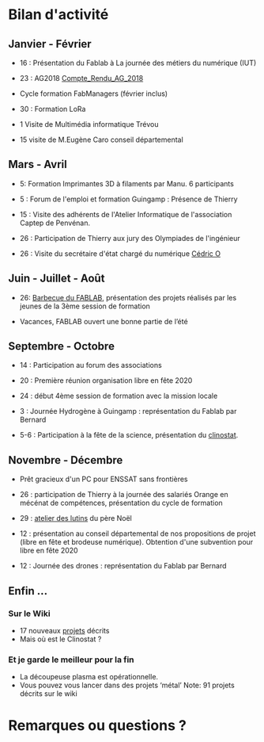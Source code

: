 # Bilan d'activité


## Janvier - Février
* 16 : Présentation du Fablab à La journée des métiers du numérique (IUT)
* 23 : AG2018 [Compte_Rendu_AG_2018](https://wiki.fablab-lannion.org/index.php?title=Compte_Rendu_AG_2018)
* Cycle formation FabManagers (février inclus)
* 30 : Formation LoRa

* 1 Visite de Multimédia informatique Trévou
* 15 visite de M.Eugène Caro conseil départemental


## Mars - Avril
* 5: Formation Imprimantes 3D à filaments par Manu. 6 participants
* 5 : Forum de l'emploi et formation Guingamp : Présence de Thierry
* 15 : Visite des adhérents de l'Atelier Informatique de l'association Captep de Penvénan.

* 26 : Participation de Thierry aux jury des Olympiades de l'ingénieur
* 26 : Visite du secrétaire d'état chargé du numérique [Cédric O](http://www.fablab-lannion.org/2019/04/visite-cedric-o.html)


## Juin - Juillet - Août
* 26: [Barbecue du FABLAB](http://www.fablab-lannion.org/2019/06/bbqfablab19.html), présentation des projets réalisés par les jeunes de la 3ème session de formation

* Vacances, FABLAB ouvert une bonne partie de l’été


## Septembre - Octobre
* 14 : Participation au forum des associations
* 20 : Première réunion organisation libre en fête 2020
* 24 : début 4ème session de formation avec la mission locale

* 3 : Journée Hydrogène à Guingamp : représentation du Fablab par Bernard
* 5-6 : Participation à la fête de la science, présentation du [clinostat](http://www.fablab-lannion.org/2019/10/clinostat.html).


## Novembre - Décembre
* Prêt gracieux d'un PC pour ENSSAT sans frontières
* 26 : participation de Thierry à la journée des salariés Orange en mécénat de compétences, présentation du cycle de formation
* 29 : [atelier des lutins](http://www.fablab-lannion.org/2019/11/les-lutins-reviennent-au-fablab-en-2019.html) du père Noël

* 12 : présentation au conseil départemental de nos propositions de projet (libre en fête et brodeuse numérique). Obtention d'une subvention pour libre en fête 2020
* 12 : Journée des drones : représentation du Fablab par Bernard


## Enfin ...
### Sur le Wiki
* 17 nouveaux [projets](https://wiki.fablab-lannion.org/index.php?title=Cat%C3%A9gorie:Projet) décrits
* Mais où est le Clinostat ?

### Et je garde le meilleur pour la fin
* La découpeuse plasma est opérationnelle.
* Vous pouvez vous lancer dans des projets ‘métal’
Note:
91 projets décrits sur le wiki


# Remarques ou questions ?
